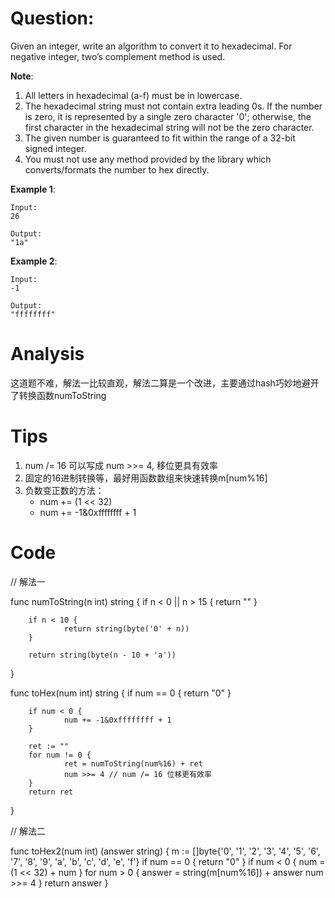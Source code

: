 # Question:

Given an integer, write an algorithm to convert it to hexadecimal. For negative integer, two’s complement method is used.

**Note**:
1. All letters in hexadecimal (a-f) must be in lowercase.
1. The hexadecimal string must not contain extra leading 0s. If the number is zero, it is represented by a single zero character '0'; otherwise, the first character in the hexadecimal string will not be the zero character.
1. The given number is guaranteed to fit within the range of a 32-bit signed integer.
1. You must not use any method provided by the library which converts/formats the number to hex directly.

**Example 1**:
```
Input:
26

Output:
"1a"
```

**Example 2**:
```
Input:
-1

Output:
"ffffffff"
```

# Analysis

这道题不难，解法一比较直观，解法二算是一个改进，主要通过hash巧妙地避开了转换函数numToString

# Tips

1. num /= 16 可以写成 num >>= 4, 移位更具有效率
2. 固定的16进制转换等，最好用函数数组来快速转换m[num%16]
3. 负数变正数的方法：
	* num += (1 << 32)
	* num += -1&0xffffffff + 1

# Code

// 解法一

func numToString(n int) string {
        if n < 0 || n > 15 {
                return ""
        }

        if n < 10 {
                return string(byte('0' + n))
        }

        return string(byte(n - 10 + 'a'))
}

func toHex(num int) string {
        if num == 0 {
                return "0"
        }

        if num < 0 {
                num += -1&0xffffffff + 1
        }

        ret := ""
        for num != 0 {
                ret = numToString(num%16) + ret
                num >>= 4 // num /= 16 位移更有效率
        }
        return ret
}



// 解法二

func toHex2(num int) (answer string) {
        m := []byte{'0', '1', '2', '3', '4', '5', '6', '7', '8', '9', 'a', 'b', 'c', 'd', 'e', 'f'}
        if num == 0 {
                return "0"
        }
        if num < 0 {
                num = (1 << 32) + num
        }
        for num > 0 {
                answer = string(m[num%16]) + answer
                num >>= 4
        }
        return answer
}


